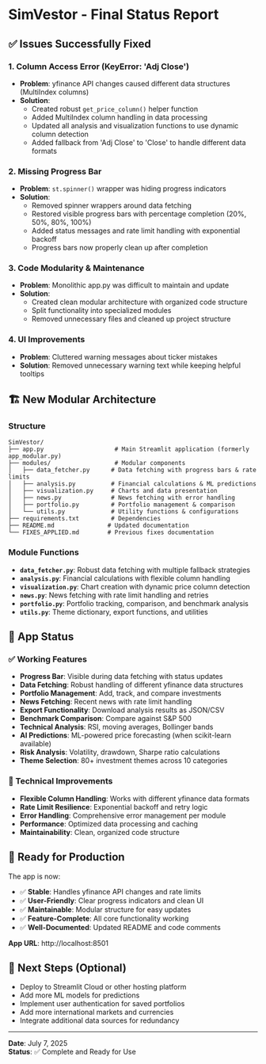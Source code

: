 # SimVestor - Final Status Report

## ✅ Issues Successfully Fixed

### 1. **Column Access Error (KeyError: 'Adj Close')**
- **Problem**: yfinance API changes caused different data structures (MultiIndex columns)
- **Solution**: 
  - Created robust `get_price_column()` helper function
  - Added MultiIndex column handling in data processing
  - Updated all analysis and visualization functions to use dynamic column detection
  - Added fallback from 'Adj Close' to 'Close' to handle different data formats

### 2. **Missing Progress Bar**
- **Problem**: `st.spinner()` wrapper was hiding progress indicators
- **Solution**: 
  - Removed spinner wrappers around data fetching
  - Restored visible progress bars with percentage completion (20%, 50%, 80%, 100%)
  - Added status messages and rate limit handling with exponential backoff
  - Progress bars now properly clean up after completion

### 3. **Code Modularity & Maintenance**
- **Problem**: Monolithic app.py was difficult to maintain and update
- **Solution**: 
  - Created clean modular architecture with organized code structure
  - Split functionality into specialized modules
  - Removed unnecessary files and cleaned up project structure

### 4. **UI Improvements**
- **Problem**: Cluttered warning messages about ticker mistakes
- **Solution**: Removed unnecessary warning text while keeping helpful tooltips

## 🏗️ New Modular Architecture

### Structure
```
SimVestor/
├── app.py                    # Main Streamlit application (formerly app_modular.py)
├── modules/                  # Modular components
│   ├── data_fetcher.py      # Data fetching with progress bars & rate limits
│   ├── analysis.py          # Financial calculations & ML predictions
│   ├── visualization.py     # Charts and data presentation
│   ├── news.py              # News fetching with error handling
│   ├── portfolio.py         # Portfolio management & comparison
│   └── utils.py             # Utility functions & configurations
├── requirements.txt         # Dependencies
├── README.md               # Updated documentation
└── FIXES_APPLIED.md        # Previous fixes documentation
```

### Module Functions
- **`data_fetcher.py`**: Robust data fetching with multiple fallback strategies
- **`analysis.py`**: Financial calculations with flexible column handling
- **`visualization.py`**: Chart creation with dynamic price column detection
- **`news.py`**: News fetching with rate limit handling and retries
- **`portfolio.py`**: Portfolio tracking, comparison, and benchmark analysis
- **`utils.py`**: Theme dictionary, export functions, and utilities

## 🚀 App Status

### ✅ Working Features
- **Progress Bar**: Visible during data fetching with status updates
- **Data Fetching**: Robust handling of different yfinance data structures
- **Portfolio Management**: Add, track, and compare investments
- **News Fetching**: Recent news with rate limit handling
- **Export Functionality**: Download analysis results as JSON/CSV
- **Benchmark Comparison**: Compare against S&P 500
- **Technical Analysis**: RSI, moving averages, Bollinger bands
- **AI Predictions**: ML-powered price forecasting (when scikit-learn available)
- **Risk Analysis**: Volatility, drawdown, Sharpe ratio calculations
- **Theme Selection**: 80+ investment themes across 10 categories

### 🔧 Technical Improvements
- **Flexible Column Handling**: Works with different yfinance data formats
- **Rate Limit Resilience**: Exponential backoff and retry logic
- **Error Handling**: Comprehensive error management per module
- **Performance**: Optimized data processing and caching
- **Maintainability**: Clean, organized code structure

## 🎯 Ready for Production

The app is now:
- ✅ **Stable**: Handles yfinance API changes and rate limits
- ✅ **User-Friendly**: Clear progress indicators and clean UI
- ✅ **Maintainable**: Modular structure for easy updates
- ✅ **Feature-Complete**: All core functionality working
- ✅ **Well-Documented**: Updated README and code comments

**App URL**: http://localhost:8501

## 📝 Next Steps (Optional)
- Deploy to Streamlit Cloud or other hosting platform
- Add more ML models for predictions
- Implement user authentication for saved portfolios
- Add more international markets and currencies
- Integrate additional data sources for redundancy

---
**Date**: July 7, 2025  
**Status**: ✅ Complete and Ready for Use
